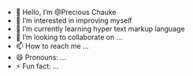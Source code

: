 - 👋 Hello, I’m @Precious Chauke 
- 👀 I’m interested in improving myself 
- 🌱 I’m currently learning hyper text markup language 
- 💞️ I’m looking to collaborate on ...
- 📫 How to reach me ...
- 😄 Pronouns: ...
- ⚡ Fun fact: ...

<!---
Precious20192025/Precious20192025 is a ✨ special ✨ repository because its `README.md` (this file) appears on your GitHub profile.
You can click the Preview link to take a look at your changes.
--->
